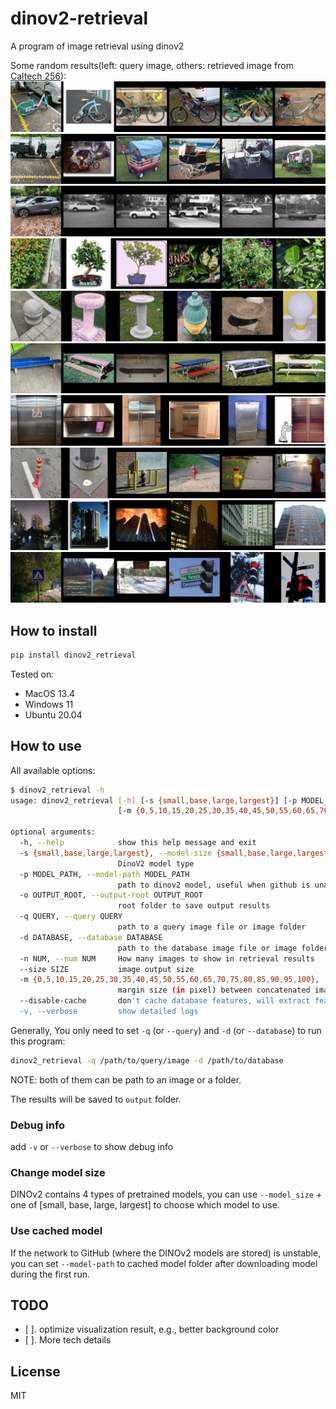 # dinov2-retrieval
A program of image retrieval using dinov2

Some random results(left: query image, others: retrieved image from [Caltech 256](https://data.caltech.edu/records/nyy15-4j048)):
![](./imgs/1688175364717_output.jpg)
![](./imgs/1688175364731_output.jpg)
![](./imgs/1688175364741_output.jpg)
![](./imgs/1688175364753_output.jpg)
![](./imgs/1688175364766_output.jpg)
![](./imgs/1688175364775_output.jpg)
![](./imgs/1688175364786_output.jpg)
![](./imgs/1688175364801_output.jpg)
![](./imgs/1688219476149_output.jpg)
![](./imgs/1688219476156_output.jpg)

## How to install
```bash
pip install dinov2_retrieval
```
Tested on:
+ MacOS 13.4
+ Windows 11
+ Ubuntu 20.04

## How to use

All available options:
```bash
$ dinov2_retrieval -h
usage: dinov2_retrieval [-h] [-s {small,base,large,largest}] [-p MODEL_PATH] [-o OUTPUT_ROOT] -q QUERY -d DATABASE [-n NUM] [--size SIZE]
                        [-m {0,5,10,15,20,25,30,35,40,45,50,55,60,65,70,75,80,85,90,95,100}] [--disable-cache] [-v]

optional arguments:
  -h, --help            show this help message and exit
  -s {small,base,large,largest}, --model-size {small,base,large,largest}
                        DinoV2 model type
  -p MODEL_PATH, --model-path MODEL_PATH
                        path to dinov2 model, useful when github is unavailable
  -o OUTPUT_ROOT, --output-root OUTPUT_ROOT
                        root folder to save output results
  -q QUERY, --query QUERY
                        path to a query image file or image folder
  -d DATABASE, --database DATABASE
                        path to the database image file or image folder
  -n NUM, --num NUM     How many images to show in retrieval results
  --size SIZE           image output size
  -m {0,5,10,15,20,25,30,35,40,45,50,55,60,65,70,75,80,85,90,95,100}, --margin {0,5,10,15,20,25,30,35,40,45,50,55,60,65,70,75,80,85,90,95,100}
                        margin size (in pixel) between concatenated images
  --disable-cache       don't cache database features, will extract features each time, quite time-consuming for large database
  -v, --verbose         show detailed logs
```

Generally, You only need to set `-q` (or `--query`) and `-d` (or `--database`) to run this program:
```bash
dinov2_retrieval -q /path/to/query/image -d /path/to/database
```
NOTE: both of them can be path to an image or a folder.

The results will be saved to `output` folder.

### Debug info
add `-v` or `--verbose` to show debug info

### Change model size
DINOv2 contains 4 types of pretrained models, you can use `--model_size` + one of [small, base, large, largest] to choose which model to use.

### Use cached model
If the network to GitHub (where the DINOv2 models are stored) is unstable, you can set `--model-path` to cached model folder after downloading model during the first run.


## TODO
+ [ ]. optimize visualization result, e.g., better background color
+ [ ]. More tech details

## License
MIT

